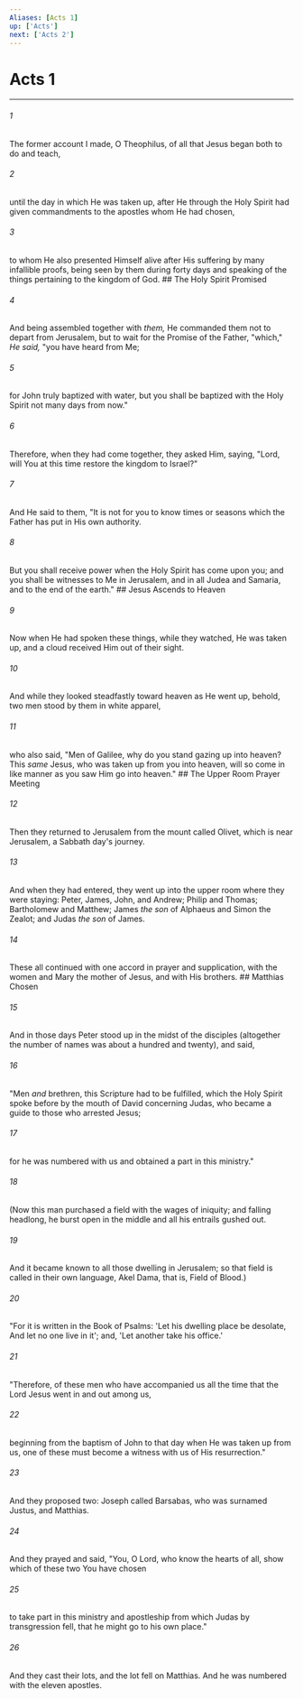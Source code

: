 ```yaml
---
Aliases: [Acts 1]
up: ['Acts']
next: ['Acts 2']
---
```

# Acts 1

***


###### 1 
The former account I made, O Theophilus, of all that Jesus began both to do and teach, 

###### 2 
until the day in which He was taken up, after He through the Holy Spirit had given commandments to the apostles whom He had chosen, 

###### 3 
to whom He also presented Himself alive after His suffering by many infallible proofs, being seen by them during forty days and speaking of the things pertaining to the kingdom of God. ## The Holy Spirit Promised 

###### 4 
And being assembled together with _them,_ He commanded them not to depart from Jerusalem, but to wait for the Promise of the Father, "which," _He said,_ "you have heard from Me; 

###### 5 
for John truly baptized with water, but you shall be baptized with the Holy Spirit not many days from now." 

###### 6 
Therefore, when they had come together, they asked Him, saying, "Lord, will You at this time restore the kingdom to Israel?" 

###### 7 
And He said to them, "It is not for you to know times or seasons which the Father has put in His own authority. 

###### 8 
But you shall receive power when the Holy Spirit has come upon you; and you shall be witnesses to Me in Jerusalem, and in all Judea and Samaria, and to the end of the earth." ## Jesus Ascends to Heaven 

###### 9 
Now when He had spoken these things, while they watched, He was taken up, and a cloud received Him out of their sight. 

###### 10 
And while they looked steadfastly toward heaven as He went up, behold, two men stood by them in white apparel, 

###### 11 
who also said, "Men of Galilee, why do you stand gazing up into heaven? This _same_ Jesus, who was taken up from you into heaven, will so come in like manner as you saw Him go into heaven." ## The Upper Room Prayer Meeting 

###### 12 
Then they returned to Jerusalem from the mount called Olivet, which is near Jerusalem, a Sabbath day's journey. 

###### 13 
And when they had entered, they went up into the upper room where they were staying: Peter, James, John, and Andrew; Philip and Thomas; Bartholomew and Matthew; James _the son_ of Alphaeus and Simon the Zealot; and Judas _the son_ of James. 

###### 14 
These all continued with one accord in prayer and supplication, with the women and Mary the mother of Jesus, and with His brothers. ## Matthias Chosen 

###### 15 
And in those days Peter stood up in the midst of the disciples (altogether the number of names was about a hundred and twenty), and said, 

###### 16 
"Men _and_ brethren, this Scripture had to be fulfilled, which the Holy Spirit spoke before by the mouth of David concerning Judas, who became a guide to those who arrested Jesus; 

###### 17 
for he was numbered with us and obtained a part in this ministry." 

###### 18 
(Now this man purchased a field with the wages of iniquity; and falling headlong, he burst open in the middle and all his entrails gushed out. 

###### 19 
And it became known to all those dwelling in Jerusalem; so that field is called in their own language, Akel Dama, that is, Field of Blood.) 

###### 20 
"For it is written in the Book of Psalms: 'Let his dwelling place be desolate, And let no one live in it'; and, 'Let another take his office.' 

###### 21 
"Therefore, of these men who have accompanied us all the time that the Lord Jesus went in and out among us, 

###### 22 
beginning from the baptism of John to that day when He was taken up from us, one of these must become a witness with us of His resurrection." 

###### 23 
And they proposed two: Joseph called Barsabas, who was surnamed Justus, and Matthias. 

###### 24 
And they prayed and said, "You, O Lord, who know the hearts of all, show which of these two You have chosen 

###### 25 
to take part in this ministry and apostleship from which Judas by transgression fell, that he might go to his own place." 

###### 26 
And they cast their lots, and the lot fell on Matthias. And he was numbered with the eleven apostles.
